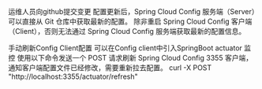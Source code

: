 运维人员向github提交变更
配置更新后，Spring Cloud Config 服务端（Server）可以直接从 Git 仓库中获取最新的配置。
除非重启 Spring Cloud Config 客户端（Client），否则无法通过 Spring Cloud Config 服务端获取最新的配置信息。

手动刷新Config Client配置
可以在Config client中引入SpringBoot actuator 监控
使用以下命令发送一个 POST 请求刷新 Spring Cloud Config 3355 客户端，通知客户端配置文件已经修改，需要重新拉去配置。
curl -X POST "http://localhost:3355/actuator/refresh"